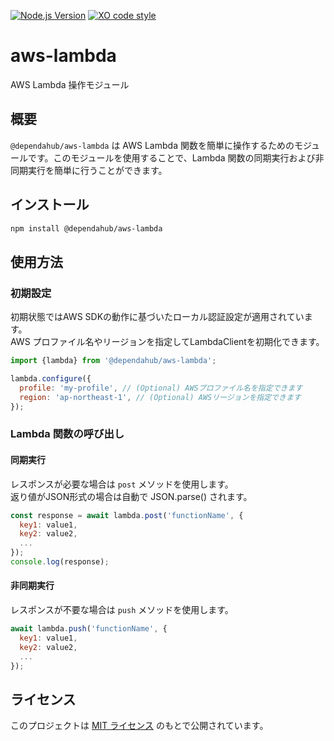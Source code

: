 [![Node.js Version](https://img.shields.io/badge/node-20.x-brightgreen.svg)](https://nodejs.org/)
[![XO code style](https://shields.io/badge/code_style-5ed9c7?logo=xo&labelColor=gray&logoSize=auto)](https://github.com/xojs/xo)

# aws-lambda

AWS Lambda 操作モジュール

## 概要

`@dependahub/aws-lambda` は AWS Lambda 関数を簡単に操作するためのモジュールです。このモジュールを使用することで、Lambda 関数の同期実行および非同期実行を簡単に行うことができます。

## インストール

```bash
npm install @dependahub/aws-lambda
```

## 使用方法

### 初期設定

初期状態ではAWS SDKの動作に基づいたローカル認証設定が適用されています。  
AWS プロファイル名やリージョンを指定してLambdaClientを初期化できます。

```javascript
import {lambda} from '@dependahub/aws-lambda';

lambda.configure({
  profile: 'my-profile', // (Optional) AWSプロファイル名を指定できます
  region: 'ap-northeast-1', // (Optional) AWSリージョンを指定できます
});
```

### Lambda 関数の呼び出し

#### 同期実行

レスポンスが必要な場合は `post` メソッドを使用します。  
返り値がJSON形式の場合は自動で JSON.parse() されます。

```javascript
const response = await lambda.post('functionName', {
  key1: value1,
  key2: value2,
  ...
});
console.log(response);
```

#### 非同期実行

レスポンスが不要な場合は `push` メソッドを使用します。

```javascript
await lambda.push('functionName', {
  key1: value1,
  key2: value2,
  ...
});
```

## ライセンス

このプロジェクトは [MIT ライセンス](./LICENSE) のもとで公開されています。
